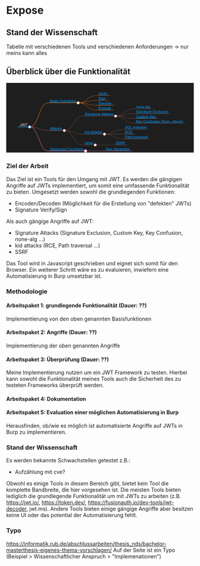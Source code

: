 # Expose


## Stand der Wissenschaft 
Tabelle mit verschiedenen Tools und verschiedenen Anforderungen -> nur meins kann alles




## Überblick über die Funktionalität
![plot](./mindmap.png)

### Ziel der Arbeit
Das Ziel ist ein Tools für den Umgang mit JWT. Es werden die gängigen Angriffe auf JWTs implementiert, um somit eine umfassende Funktionalität zu bieten.
Umgesetzt werden sowohl die grundlegenden Funktionen:
- Encoden/Decoden (Möglichkeit für die Erstellung von "defekten" JWTs)
- Signature Verify/Sign
  
Als auch gängige Angriffe auf JWT:
- Signature Attacks (Signature Exclusion, Custom Key, Key Confusion, none-alg ...)
- kid attacks (RCE, Path traversal ...)
- SSRF

Das Tool wird in Javascript geschrieben und eignet sich somit für den Browser. Ein weiterer Schritt wäre es zu evaluieren, inwiefern eine Automatisierung in Burp umsetzbar ist.

### Methodologie
#### Arbeitspaket 1: grundlegende Funktionalität (Dauer: ??)
Implementierung von den oben genannten Basisfunktionen 

#### Arbeitspaket 2: Angriffe (Dauer: ??)
Implementierung der oben genannten Angriffe 

#### Arbeitspaket 3: Überprüfung (Dauer: ??)
Meine Implementierung nutzen um ein JWT Framework zu testen. Hierbei kann sowohl die Funktionalität meines Tools auch die Sicherheit des zu testeten Frameworks überprüft werden.

#### Arbeitspaket 4: Dokumentation

#### Arbeitspaket 5: Evaluation einer möglichen Automatisierung in Burp
Herausfinden, ob/wie es möglich ist automatisierte Angriffe auf JWTs in Burp zu implementieren. 

### Stand der Wissenschaft
Es werden bekannte Schwachstellen getestet z.B.:
- Aufzählung mit cve?


Obwohl es einige Tools in diesem Bereich gibt, bietet kein Tool die komplette Bandbreite, die hier vorgesehen ist. Die meisten Tools bieten lediglich die grundlegende Funktionalität um mit JWTs zu arbeiten (z.B. https://jwt.io/, https://token.dev/, https://fusionauth.io/dev-tools/jwt-decoder, jwt.ms). Andere Tools bieten einige gängige Angriffe aber besitzen keine UI oder das potential der Automatisierung fehlt.

### Typo 
https://informatik.rub.de/abschlussarbeiten/thesis_nds/bachelor-masterthesis-eigenes-thema-vorschlagen/ 
Auf der Seite ist ein Typo (Beispiel > Wissenschaftlicher Anspruch > "Implemenationen")
